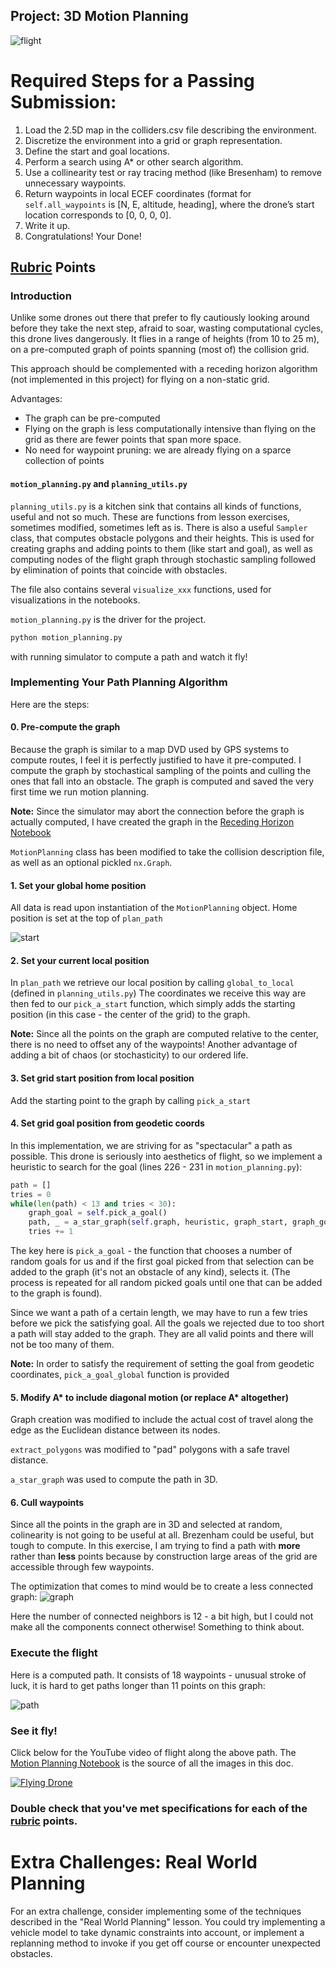 ## Project: 3D Motion Planning

![flight](images/flight.png)


# Required Steps for a Passing Submission:

1. Load the 2.5D map in the colliders.csv file describing the environment.
2. Discretize the environment into a grid or graph representation.
3. Define the start and goal locations.
4. Perform a search using A* or other search algorithm.
5. Use a collinearity test or ray tracing method (like Bresenham) to remove unnecessary waypoints.
6. Return waypoints in local ECEF coordinates (format for `self.all_waypoints` is [N, E, altitude, heading], where the drone’s start location corresponds to [0, 0, 0, 0].
7. Write it up.
8. Congratulations!  Your Done!

## [Rubric](https://review.udacity.com/#!/rubrics/1534/view) Points

### Introduction

Unlike some drones out there that prefer to fly cautiously looking around before they take the next step, afraid to soar, wasting computational cycles, this drone lives dangerously. It flies in a range of heights (from 10 to 25 m), on a pre-computed graph of points spanning (most of) the collision grid.

This approach should be complemented with a receding horizon algorithm (not implemented in this project) for flying on a non-static grid.

Advantages:

* The graph can be pre-computed
* Flying on the graph is less computationally intensive than flying on the grid as there are fewer points that span more space.
* No need for waypoint pruning: we are already flying on a sparce collection of points

#### `motion_planning.py` and `planning_utils.py`

`planning_utils.py` is a kitchen sink that contains all kinds of functions, useful and not so much. These are functions from lesson exercises, sometimes modified, sometimes left as is. There is also a useful `Sampler` class, that computes obstacle polygons and their heights. This is used for creating graphs and adding points to them (like start and goal), as well as computing nodes of the flight graph through stochastic sampling followed by elimination of points that coincide with obstacles.

The file also contains several `visualize_xxx` functions, used for visualizations in the notebooks.

`motion_planning.py` is the driver for the project.

```sh
python motion_planning.py
```
with running simulator to compute a path and watch it fly!

### Implementing Your Path Planning Algorithm

Here are the steps:

#### 0. Pre-compute the graph

Because the graph is similar to a map DVD used by GPS systems to compute routes, I feel it is perfectly justified to have it pre-computed. I compute the graph by stochastical sampling of the points and culling the ones that fall into an obstacle. The graph is computed and saved the very first time we run motion planning.

**Note:** Since the simulator may abort the connection before the graph is actually computed, I have created the graph in the [Receding Horizon Notebook](https://github.com/fierval/fcnd/blob/master/motion_planning/Receding-Horizon.ipynb)

`MotionPlanning` class has been modified to take the collision description file, as well as an optional pickled `nx.Graph`.

#### 1. Set your global home position

All data is read upon instantiation of the `MotionPlanning` object. Home position is set at the top of `plan_path`

![start](images/start.png)

#### 2. Set your current local position

In `plan_path` we retrieve our local position by calling `global_to_local` (defined in `planning_utils.py`)
The coordinates we receive this way are then fed to our `pick_a_start` function, which simply adds the starting position (in this case - the center of the grid) to the graph.

**Note:** Since all the points on the graph are computed relative to the center, there is no need to offset any of the waypoints! Another advantage of adding a bit of chaos (or stochasticity) to our ordered life.

#### 3. Set grid start position from local position

Add the starting point to the graph by calling `pick_a_start`

#### 4. Set grid goal position from geodetic coords

In this implementation, we are striving for as "spectacular" a path as possible. This drone is seriously into aesthetics of flight, so we implement a heuristic to search for the goal (lines 226 - 231 in `motion_planning.py`):

```python
path = []
tries = 0
while(len(path) < 13 and tries < 30):
    graph_goal = self.pick_a_goal()
    path, _ = a_star_graph(self.graph, heuristic, graph_start, graph_goal)
    tries += 1
```
The key here is `pick_a_goal` - the function that chooses a number of random goals for us and if the first goal picked from that selection can be added to the graph (it's not an obstacle of any kind), selects it. (The process is repeated for all random picked goals until one that can be added to the graph is found).

Since we want a path of a certain length, we may have to run a few tries before we pick the satisfying goal. All the goals we rejected due to too short a path will stay added to the graph. They are all valid points and there will not be too many of them.

**Note:** In order to satisfy the requirement of setting the goal from geodetic coordinates, `pick_a_goal_global` function is provided

#### 5. Modify A* to include diagonal motion (or replace A* altogether)

Graph creation was modified to include the actual cost of travel along the edge as the Euclidean distance between its nodes.

`extract_polygons` was modified to "pad" polygons with a safe travel distance.

`a_star_graph` was used to compute the path in 3D.

#### 6. Cull waypoints

Since all the points in the graph are in 3D and selected at random, colinearity is not going to be useful at all. Brezenham could be useful, but tough to compute. In this exercise, I am trying to find a path with **more** rather than **less** points because by construction large areas of the grid are accessible through few waypoints.

The optimization that comes to mind would be to create a less connected graph:
![graph](images/graph.png)

Here the number of connected neighbors is 12 - a bit high, but I could not make all the components connect otherwise! Something to think about.

### Execute the flight

Here is a computed path. It consists of 18 waypoints - unusual stroke of luck, it is hard to get paths longer than 11 points on this graph:

![path](images/path.png)

### See it fly!

Click below for the YouTube video of flight along the above path. The [Motion Planning Notebook](https://github.com/fierval/fcnd/blob/master/motion_planning/Motion%20Planning.ipynb) is the source of all the images in this doc.

[![Flying Drone](https://img.youtube.com/vi/h1Mf6xeok8g/0.jpg)](https://youtu.be/JccKcmcnVCU)

### Double check that you've met specifications for each of the [rubric](https://review.udacity.com/#!/rubrics/1534/view) points.

# Extra Challenges: Real World Planning

For an extra challenge, consider implementing some of the techniques described in the "Real World Planning" lesson. You could try implementing a vehicle model to take dynamic constraints into account, or implement a replanning method to invoke if you get off course or encounter unexpected obstacles.
